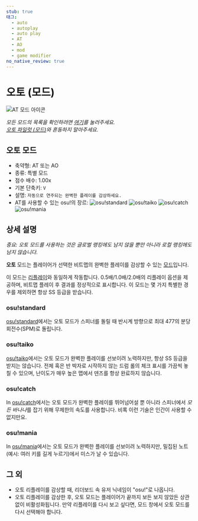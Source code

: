 ```yaml
---
stub: true
태그:
  - auto
  - autoplay
  - auto play
  - AT
  - AO
  - mod
  - game modifier
no_native_review: true
---
```


# 오토 (모드)

![AT 모드 아이콘](/wiki/shared/mods/AT.png "오토 (AT) 모드 아이콘")

*모든 모드의 목록을 확인하려면 [여기](/wiki/Game_modifier)를 눌러주세요.*\
*[오토 파일럿 (모드)](/wiki/Game_modifier/Autopilot)와 혼동하지 말아주세요.*

## 오토 모드

- 축약형: AT 또는 AO
- 종류: 특별 모드
- 점수 배수: 1.00x
- 기본 단축키: `V`
- 설명: `자동으로 연주되는 완벽한 플레이를 감상하세요.`
- AT를 사용할 수 있는 osu!의 장르: ![][o!s] ![][o!t] ![][o!c] ![][o!m]

## 상세 설명

*중요: 오토 모드를 사용하는 것은 글로벌 랭킹에도 남지 않을 뿐만 아니라 로컬 랭킹에도 남지 않습니다.*

**오토** 모드는 플레이어가 선택한 비트맵의 완벽한 플레이를 감상할 수 있는 [모드](/wiki/Game_modifier)입니다.

이 모드는 [리플레이](/wiki/Replay)와 동일하게 작동합니다. 0.5배/1.0배/2.0배의 리플레이 옵션을 제공하며, 비트맵 플레이 후 결과를 정상적으로 표시합니다. 이 모드는 몇 가지 특별한 경우를 제외하면 항상 SS 등급을 받습니다.

### osu!standard

[osu!standard](/wiki/Game_mode/osu!)에서는 오토 모드가 스피너를 돌릴 때 반시계 방향으로 최대 477의 분당 회전수(SPM)로 돌립니다.

### osu!taiko

[osu!taiko](/wiki/Game_mode/osu!taiko)에서는 오토 모드가 완벽한 플레이를 선보이려 노력하지만, 항상 SS 등급을 받지는 않습니다. 전체 혹은 반 박자로 시작하지 않는 드럼 롤의 체크 표시를 가끔씩 놓칠 수 있으며, 난이도가 매우 높은 맵에서 덴즈를 항상 완료하지 않습니다.

### osu!catch

In [osu!catch](/wiki/Game_mode/osu!catch)에서는 오토 모드가 완벽한 플레이를 뛰어넘어설 뿐 아니라 스피너에서 *모든 바나나*를 잡기 위해 무제한의 속도를 사용합니다. 비록 이런 기술은 인간이 사용할 수 없지만요.

### osu!mania

In [osu!mania](/wiki/Game_mode/osu!mania)에서는 오토 모드가 완벽한 플레이를 선보이려 노력하지만, 밀집된 노트(예시: 여러 키를 길게 누르기)에서 미스가 날 수 있습니다.

## 그 외

- 오토 리플레이를 감상할 때, 리더보드 속 유저 닉네임이 "osu!"로 나옵니다.
- 오토 리플레이를 감상한 후, 오토 모드는 플레이어가 끝까지 보든 보지 않았든 상관없이 비활성화됩니다. 만약 리플레이를 다시 보고 싶다면, 모드 창에서 오토 모드를 다시 선택해야 합니다.

[o!s]: /wiki/shared/mode/osu.png "osu!standard"
[o!t]: /wiki/shared/mode/taiko.png "osu!taiko"
[o!c]: /wiki/shared/mode/catch.png "osu!catch"
[o!m]: /wiki/shared/mode/mania.png "osu!mania"
